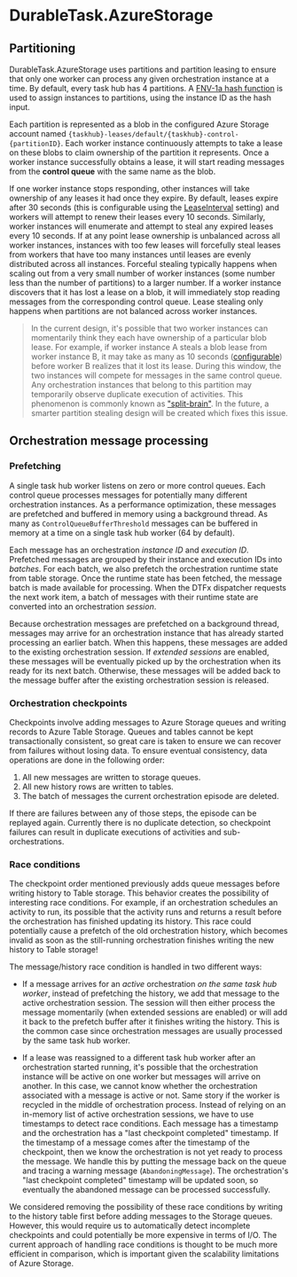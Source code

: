 ﻿# DurableTask.AzureStorage

## Partitioning

DurableTask.AzureStorage uses partitions and partition leasing to ensure that only one worker can process any given orchestration instance at a time. By default, every task hub has 4 partitions. A [FNV-1a hash function](https://en.wikipedia.org/wiki/Fowler%E2%80%93Noll%E2%80%93Vo_hash_function#FNV-1a_hash) is used to assign instances to partitions, using the instance ID as the hash input.

Each partition is represented as a blob in the configured Azure Storage account named `{taskhub}-leases/default/{taskhub}-control-{partitionID}`. Each worker instance continuously attempts to take a lease on these blobs to claim ownership of the partition it represents. Once a worker instance successfully obtains a lease, it will start reading messages from the **control queue** with the same name as the blob.

If one worker instance stops responding, other instances will take ownership of any leases it had once they expire. By default, leases expire after 30 seconds (this is configurable using the [LeaseInterval](https://github.com/Azure/durabletask/blob/effb469a04480d35935c67bf07c50e902cb3e9be/src/DurableTask.AzureStorage/AzureStorageOrchestrationServiceSettings.cs#L151) setting) and workers will attempt to renew their leases every 10 seconds. Similarly, worker instances will enumerate and attempt to steal any expired leases every 10 seconds. If at any point lease ownership is unbalanced across all worker instances, instances with too few leases will forcefully steal leases from workers that have too many instances until leases are evenly distributed across all instances. Forceful stealing typically happens when scaling out from a very small number of worker instances (some number less than the number of partitions) to a larger number. If a worker instance discovers that it has lost a lease on a blob, it will immediately stop reading messages from the corresponding control queue. Lease stealing only happens when partitions are not balanced across worker instances.

> In the current design, it's possible that two worker instances can momentarily think they each have ownership of a particular blob lease. For example, if worker instance A steals a blob lease from worker instance B, it may take as many as 10 seconds ([configurable](https://github.com/Azure/durabletask/blob/effb469a04480d35935c67bf07c50e902cb3e9be/src/DurableTask.AzureStorage/AzureStorageOrchestrationServiceSettings.cs#L139)) before worker B realizes that it lost its lease. During this window, the two instances will compete for messages in the same control queue. Any orchestration instances that belong to this partition may temporarily observe duplicate execution of activities. This phenomenon is commonly known as ["split-brain"](https://en.wikipedia.org/wiki/Split-brain_(computing)). In the future, a smarter partition stealing design will be created which fixes this issue.

## Orchestration message processing

### Prefetching

A single task hub worker listens on zero or more control queues. Each control queue processes messages for potentially many different orchestration instances. As a performance optimization, these messages are prefetched and buffered in memory using a background thread. As many as `ControlQueueBufferThreshold` messages can be buffered in memory at a time on a single task hub worker (64 by default).

Each message has an orchestration *instance ID* and *execution ID*. Prefetched messages are grouped by their instance and execution IDs into *batches*. For each batch, we also prefetch the orchestration runtime state from table storage. Once the runtime state has been fetched, the message batch is made available for processing. When the DTFx dispatcher requests the next work item, a batch of messages with their runtime state are converted into an orchestration *session*.

Because orchestration messages are prefetched on a background thread, messages may arrive for an orchestration instance that has already started processing an earlier batch. When this happens, these messages are added to the existing orchestration session. If *extended sessions* are enabled, these messages will be eventually picked up by the orchestration when its ready for its next batch. Otherwise, these messages will be added back to the message buffer after the existing orchestration session is released.

### Orchestration checkpoints

Checkpoints involve adding messages to Azure Storage queues and writing records to Azure Table Storage. Queues and tables cannot be kept transactionally consistent, so great care is taken to ensure we can recover from failures without losing data. To ensure eventual consistency, data operations are done in the following order:

1. All new messages are written to storage queues.
2. All new history rows are written to tables.
3. The batch of messages the current orchestration episode are deleted.

If there are failures between any of those steps, the episode can be replayed again. Currently there is no duplicate detection, so checkpoint failures can result in duplicate executions of activities and sub-orchestrations.

### Race conditions

The checkpoint order mentioned previously adds queue messages before writing history to Table storage. This behavior creates the possibility of interesting race conditions. For example, if an orchestration schedules an activity to run, its possible that the activity runs and returns a result before the orchestration has finished updating its history. This race could potentially cause a prefetch of the old orchestration history, which becomes invalid as soon as the still-running orchestration finishes writing the new history to Table storage!

The message/history race condition is handled in two different ways:

* If a message arrives for an *active* orchestration *on the same task hub worker*, instead of prefetching the history, we add that message to the active orchestration session. The session will then either process the message momentarily (when extended sessions are enabled) or will add it back to the prefetch buffer after it finishes writing the history. This is the common case since orchestration messages are usually processed by the same task hub worker.

* If a lease was reassigned to a different task hub worker after an orchestration started running, it's possible that the orchestration instance will be active on one worker but messages will arrive on another. In this case, we cannot know whether the orchestration associated with a message is active or not. Same story if the worker is recycled in the middle of orchestration process. Instead of relying on an in-memory list of active orchestration sessions, we have to use timestamps to detect race conditions. Each message has a timestamp and the orchestration has a "last checkpoint completed" timestamp. If the timestamp of a message comes after the timestamp of the checkpoint, then we know the orchestration is not yet ready to process the message. We handle this by putting the message back on the queue and tracing a warning message (`AbandoningMessage`). The orchestration's "last checkpoint completed" timestamp will be updated soon, so eventually the abandoned message can be processed successfully.

We considered removing the possibility of these race conditions by writing to the history table first before adding messages to the Storage queues. However, this would require us to automatically detect incomplete checkpoints and could potentially be more expensive in terms of I/O. The current approach of handling race conditions is thought to be much more efficient in comparison, which is important given the scalability limitations of Azure Storage.
